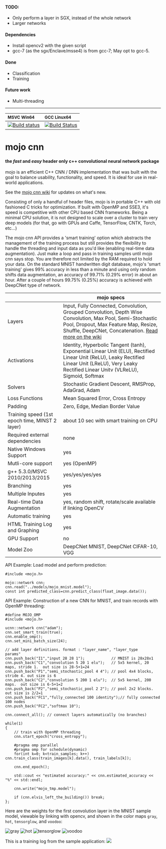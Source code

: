 #### TODO:
* Only perform a layer in SGX, instead of the whole network
* Larger networks

#### Dependencies
* Install opencv2 with the given script
* gcc-7 (as the sgx/Enclave/msse4) is from gcc-7; May opt to gcc-5.

#### Done
* Classification
* Training

#### Future work
* Multi-threading

-----
|<sub>MSVC Win64</sub>|<sub>GCC Linux64</sub>|
|:---|:---|
|[![Build status](https://ci.appveyor.com/api/projects/status/github/gnawice/mojo-cnn?svg=true)](https://ci.appveyor.com/api/projects/status/github/gnawice/mojo-cnn?svg=true)|[![Build Status](https://travis-ci.org/gnawice/mojo-cnn.svg?branch=master)](https://travis-ci.org/gnawice/mojo-cnn)|


# mojo cnn 
#### the *fast* and *easy* header only c++ convolutional neural network package 

mojo is an efficient C++ CNN / DNN implementation that was built with the goal to balance usability, functionality, and speed. It is ideal for use in real-world applications.  

See the [mojo cnn wiki](https://github.com/gnawice/mojo-cnn/wiki) for updates on what's new.

Consisting of only a handful of header files, mojo is in portable C++ with old fashioned C tricks for optimization. If built with OpenMP and SSE3, it's speed is competitive with other CPU based CNN frameworks. Being a minimal CPU solution, it is not designed to scale over a cluster to train very deep models (for that, go with GPUs and Caffe, TensorFlow, CNTK, Torch, etc…)

The mojo cnn API provides a 'smart training' option which abstracts the management of the training process but still provides the flexibility to handle the threading and input data as you'd like (enabling real-time data augmentation). Just make a loop and pass in training samples until mojo cnn says stop. You are therefore not limited by the RAM required to hold your data. On the standard MNIST handwritten digit database, mojo's 'smart training' gives 99% accuracy in less than a minute and using only random shifts data augmentation, an accuracy of 99.71% (0.29% error) in about an hour. After a couple of hours 99.75% (0.25%) accuracy is achieved with DeepCNet type of network.  


|                   | mojo specs  | 
| ---------------------------- |--- | 
| Layers | Input, Fully Connected, Convolution, Grouped Convolution, Depth Wise Convolution, Max Pool, Semi-Stochastic Pool, Dropout, Max Feature Map, Resize, Shuffle, DeepCNet, Concatenation. [Read more on the wiki](https://github.com/gnawice/mojo-cnn/wiki/Layers) |
| Activations | Identity, Hyperbolic Tangent (tanh), Exponential Linear Unit (ELU), Rectified Linear Unit (ReLU), Leaky Rectified Linear Unit (LReLU), Very Leaky Rectified Linear Unitv (VLReLU), Sigmoid, Softmax |
| Solvers | Stochastic Gradient Descent, RMSProp, AdaGrad, Adam |
| Loss Functions | Mean Squared Error, Cross Entropy |
| Padding | Zero, Edge, Median Border Value |
| Training speed (1st epoch time, MINST 2 layer) | about 10 sec with smart training on CPU | 
| Required external dependencies | none | 
| Native Windows Support | yes | 
| Mutli-core support | yes (OpenMP) | 
| g++ 5.3.0/MSVC 2010/2013/2015 | yes/yes/yes/yes | 
| Branching  | yes |
| Multiple Inputes | yes |
| Real-time Data Augmentation | yes, random shift, rotate/scale available if linking OpenCV | 
| Automatic training | yes | 
| HTML Training Log and Graphing | yes |
| GPU Support | no | 
| Model Zoo | DeepCNet MNIST, DeepCNet CIFAR-10, VGG | 

API Example:
Load model and perform prediction:
```
#include <mojo.h>

mojo::network cnn; 
cnn.read("../models/mojo_mnist.model");
const int predicted_class=cnn.predict_class(float_image.data());

```

API Example: Construction of a new CNN for MNIST, and train records with OpenMP threading:  
```
#define MOJO_OMP
#include <mojo.h>

ucnn::network cnn("adam");
cnn.set_smart_train(true);
cnn.enable_omp();
cnn.set_mini_batch_size(24);
	
// add layer definitions. format : "layer_name", "layer_type    params"
cnn.push_back("I1","input 28 28 1");            // MNIST is 28x28x1
cnn.push_back("C1","convolution 5 20 1 elu");   // 5x5 kernel, 20 maps, stride 1.  out size is 28-5+1=24
cnn.push_back("P1","semi_stochastic_pool 4 4"); // pool 4x4 blocks, stride 4. out size is 6
cnn.push_back("C2","convolution 5 200 1 elu");  // 5x5 kernel, 200 maps.  out size is 6-5+1=2
cnn.push_back("P2","semi_stochastic_pool 2 2"); // pool 2x2 blocks. out size is 2/2=1 
cnn.push_back("FC1","fully_connected 100 identity");// fully connected 100 nodes 
cnn.push_back("FC2","softmax 10"); 
 
cnn.connect_all(); // connect layers automatically (no branches)

while(1)
{
	// train with OpenMP threading
	cnn.start_epoch("cross_entropy");
	
	#pragma omp parallel
	#pragma omp for schedule(dynamic)
	for(int k=0; k<train_samples; k++) cnn.train_class(train_images[k].data(), train_labels[k]);
	
	cnn.end_epoch();
	
	std::cout << "estimated accuracy:" << cnn.estimated_accuracy << "%" << std::endl;
	
	cnn.write("mojo_tmp.model");
	
	if (cnn.elvis_left_the_building()) break;
};

```

Here are the weights for the first convolution layer in the MNIST sample model, viewable by linking with opencv, and shown in the color maps ```gray```, ```hot```, ```tensorglow```, and ```voodoo```:

  ![gray](https://github.com/gnawice/mojo-cnn/wiki/images/mnist_w0_gray.png)
  ![hot](https://github.com/gnawice/mojo-cnn/wiki/images/mnist_w0_hot.png)
  ![tensorglow](https://github.com/gnawice/mojo-cnn/wiki/images/mnist_w0_tensorglow.png)
  ![voodoo](https://github.com/gnawice/mojo-cnn/wiki/images/mnist_w0_voodoo.png)


This is a training log from the sample application:
![](https://github.com/gnawice/mojo-cnn/wiki/images/cifar_log.png)


